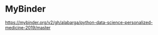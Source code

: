 # MyBinder

https://mybinder.org/v2/gh/alabarga/python-data-science-personalized-medicine-2019/master
